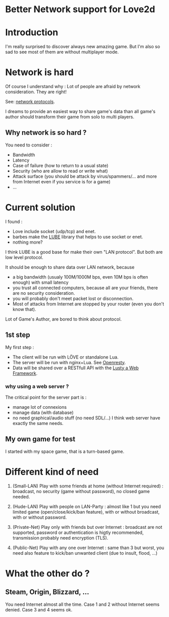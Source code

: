 # Better Network support for Love2d

# Introduction

I'm really surprised to discover always new amazing game.
But I'm also so sad to see most of them are without multiplayer mode.

# Network is hard

Of course I understand why : Lot of people are afraid by network consideration. They are right!

See: [network protocols](url=http://sebsauvage.net/comprendre/tcpip/protocols.pdf).

I dreams to provide an easiest way to share game's data than all game's author should transform their game from solo to multi players.

## Why network is so hard ?

You need to consider :
 * Bandwidth
 * Latency
 * Case of failure (how to return to a usual state)
 * Security (who are allow to read or write what)
 * Attack surface (you should be attack by virus/spammers/... and more from Internet even if you service is for a game)
 * ...

# Current solution

I found : 
 * Love include socket (udp/tcp) and enet.
 * barbes make the [LUBE](https://love2d.org/wiki/LUBE) library that helps to use socket or enet.
 * nothing more?

I think LUBE is a good base for make their own "LAN protocol". But both are low level protocol.

It should be enough to share data over LAN network, because 
 * a big bandwidth (usualy 100M/1000M bps, even 10M bps is often enough) with small latency
 * you trust all connected computers, because all are your friends, there are no security consideration.
 * you will probably don't meet packet lost or disconnection.
 * Most of attacks from Internet are stopped by your router (even you don't know that).

Lot of Game's Author, are bored to think about protocol.

## 1st step

My first step :
 * The client will be run with LÖVE or standalone Lua.
 * The server will be run with nginx+Lua. See [Openresty](http://openresty.org/).
 * Data will be shared over a RESTfull API with the [Lusty a Web Framework](https://github.com/Olivine-Labs/lusty).

### why using a web server ?

The critical point for the server part is :
 * manage lot of connexions
 * manage data (with database)
 * no need graphical/audio stuff (no need SDL/...)
I think web server have exactly the same needs.

## My own game for test

I started with my space game, that is a turn-based game.


# Different kind of need

 1. (Small-LAN) Play with some friends at home (without Internet required) : broadcast, no security (game without password), no closed game needed.

 2. (Hude-LAN) Play with people on LAN-Party : almost like 1 but you need limited game (open/close/kick/ban feature), with or without broadcast, with or without password.

 3. (Private-Net) Play only with friends but over Internet : broadcast are not supported, password or authentication is higtly recommended, transmission probably need encryption (TLS).

 4. (Public-Net) Play with any one over Internet : same than 3 but worst, you need also feature to kick/ban unwanted client (due to insult, flood, ...)



# What the other do ?

## Steam, Origin, Blizzard, ...

You need Internet almost all the time.
Case 1 and 2 without Internet seems denied.
Case 3 and 4 seems ok.


